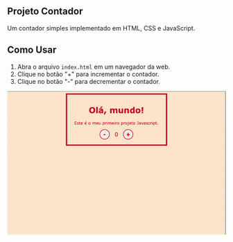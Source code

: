 ## Projeto Contador
Um contador simples implementado em HTML, CSS e JavaScript.

## Como Usar

1. Abra o arquivo `index.html` em um navegador da web.
2. Clique no botão "+" para incrementar o contador.
3. Clique no botão "-" para decrementar o contador.

![contador](https://github.com/maribahls/bootcamp_dio_frontend/raw/main/contador/assets/contador.jpg)
